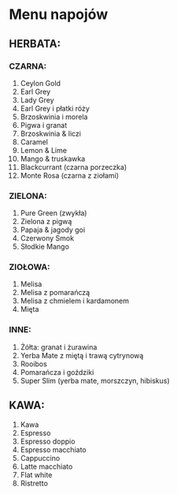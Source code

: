 # Menu napojów

## HERBATA:

### CZARNA:
1. Ceylon Gold  
2. Earl Grey  
3. Lady Grey  
4. Earl Grey i płatki róży  
5. Brzoskwinia i morela  
6. Pigwa i granat  
7. Brzoskwinia & liczi  
8. Caramel  
9. Lemon & Lime  
10. Mango & truskawka  
11. Blackcurrant (czarna porzeczka)  
12. Monte Rosa (czarna z ziołami)  

### ZIELONA:
1. Pure Green (zwykła) 
2. Zielona z pigwą 
3. Papaja & jagody goi 
4. Czerwony Smok
5. Słodkie Mango 

### ZIOŁOWA:
1. Melisa 
2. Melisa z pomarańczą 
3. Melisa z chmielem i kardamonem 
4. Mięta 

### INNE:
1. Żółta: granat i żurawina 
2. Yerba Mate z miętą i trawą cytrynową
3. Rooibos 
4. Pomarańcza i goździki 
5. Super Slim (yerba mate, morszczyn, hibiskus) 

## KAWA:
1. Kawa
2. Espresso
3. Espresso doppio
4. Espresso macchiato
5. Cappuccino
6. Latte macchiato
7. Flat white 
8. Ristretto 
